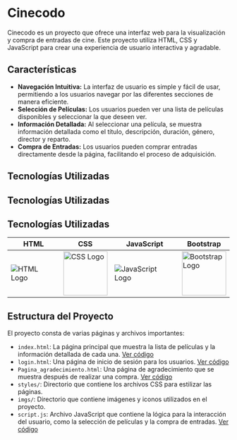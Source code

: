 # Cinecodo

Cinecodo es un proyecto que ofrece una interfaz web para la visualización y compra de entradas de cine. Este proyecto utiliza HTML, CSS y JavaScript para crear una experiencia de usuario interactiva y agradable.

## Características

- **Navegación Intuitiva:** La interfaz de usuario es simple y fácil de usar, permitiendo a los usuarios navegar por las diferentes secciones de manera eficiente.
- **Selección de Películas:** Los usuarios pueden ver una lista de películas disponibles y seleccionar la que deseen ver.
- **Información Detallada:** Al seleccionar una película, se muestra información detallada como el título, descripción, duración, género, director y reparto.
- **Compra de Entradas:** Los usuarios pueden comprar entradas directamente desde la página, facilitando el proceso de adquisición.

## Tecnologías Utilizadas

## Tecnologías Utilizadas

## Tecnologías Utilizadas

| HTML | CSS | JavaScript | Bootstrap |
|------|-----|------------|-----------|
| ![HTML Logo](https://upload.wikimedia.org/wikipedia/commons/6/61/HTML5_logo_and_wordmark.svg) | <img src="https://upload.wikimedia.org/wikipedia/commons/d/d5/CSS3_logo_and_wordmark.svg" width="100" alt="CSS Logo"> | ![JavaScript Logo](https://upload.wikimedia.org/wikipedia/commons/9/99/Unofficial_JavaScript_logo_2.svg) | <img src="https://upload.wikimedia.org/wikipedia/commons/b/b2/Bootstrap_logo.svg" width="100" alt="Bootstrap Logo"> |




## Estructura del Proyecto

El proyecto consta de varias páginas y archivos importantes:

- `index.html`: La página principal que muestra la lista de películas y la información detallada de cada una. [Ver código](https://github.com/clarosabel2/cinecodo/tree/main/index.html)
- `login.html`: Una página de inicio de sesión para los usuarios. [Ver código](https://github.com/clarosabel2/cinecodo/tree/main/login.html)
- `Pagina_agradecimiento.html`: Una página de agradecimiento que se muestra después de realizar una compra. [Ver código](https://github.com/clarosabel2/cinecodo/tree/main/Pagina_agradecimiento.html)
- `styles/`: Directorio que contiene los archivos CSS para estilizar las páginas.
- `imgs/`: Directorio que contiene imágenes y iconos utilizados en el proyecto.
- `script.js`: Archivo JavaScript que contiene la lógica para la interacción del usuario, como la selección de películas y la compra de entradas. [Ver código](https://github.com/clarosabel2/cinecodo/tree/main/script.js)
